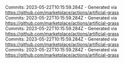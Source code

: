 Commits: 2023-05-22T10:15:59.284Z - Generated via https://github.com/marketplace/actions/artificial-grass
<br>
Commits: 2023-05-22T10:15:59.284Z - Generated via https://github.com/marketplace/actions/artificial-grass
<br>
Commits: 2023-05-22T10:15:59.284Z - Generated via https://github.com/marketplace/actions/artificial-grass
<br>
Commits: 2023-05-22T10:15:59.284Z - Generated via https://github.com/marketplace/actions/artificial-grass
<br>
Commits: 2023-05-22T10:15:59.284Z - Generated via https://github.com/marketplace/actions/artificial-grass
<br>
